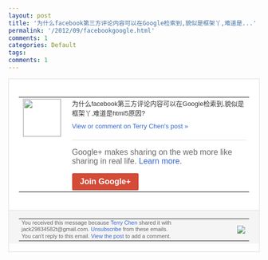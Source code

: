 ```yaml
---
layout: post
title: '为什么facebook第三方评论内容可以在Google检索到,貌似是框架丫,难道是...'
permalink: '/2012/09/facebookgoogle.html'
comments: 1
categories: Default
tags: 
comments: 1
---
```

<div style="border:solid 1px #dfdfdf;color:#686868;font:13px Arial"><div style="background-color:#fff;padding:20px;"><table cellpadding="0" cellspacing="0"><tr><td style="padding-right:15px;vertical-align:top"><a href="https://plus.google.com/_/notifications/emlink?emrecipient=110200756825219614165&amp;emid=CKCbs9qNyLICFS4CtAodO1YAAA&amp;path=%2F108643996575278738906&amp;dt=1348279812815&amp;uob=8"><img height="75" src="https://lh3.googleusercontent.com/-KKRGTyJ5Bl0/AAAAAAAAAAI/AAAAAAAAEEY/jllxqER5dCk/s75-c-k-a/photo.jpg" style="border:solid 1px #cccccc;" width="75"/></a></td><td style="width:578px;color:#333;font:13px Arial;vertical-align:top"><div style="padding-bottom:10px">为什么facebook第三方评论内容可以<wbr/>在Google检索到,貌似是框架丫,难道<wbr/>是html5原因?</div><a href="https://plus.google.com/_/notifications/emlink?emrecipient=110200756825219614165&amp;emid=CKCbs9qNyLICFS4CtAodO1YAAA&amp;path=%2F108643996575278738906%2Fposts%2FbfzF1DttLse%3Fgpinv%3DAMIXal-HlXxceBUua8vSnqeVJ6yfkCjyIeEGyCZ75rpCBRcvm_LTyBXrQU34OR27CmwbbfsxUNe2TkhavNGpks0hUTQH-C-3-3-cAaASLtzhwZPunz2kkgY&amp;dt=1348279812815&amp;uob=8" style="color:#3366CC;text-decoration:none">View or comment on Terry Chen's post »</a><div style="margin-top:20px;border-top:solid 1px #dfdfdf"><div style="padding:15px 0;color:#686868;font:16px Arial">Google+ makes sharing on the web more like sharing in real life. <a href="http://www.google.com/+/learnmore/" style="color:#3366CC;text-decoration:none">Learn more</a>.</div><a href="https://plus.google.com/_/notifications/emlink?emrecipient=110200756825219614165&amp;emid=CKCbs9qNyLICFS4CtAodO1YAAA&amp;path=%2F%3Fgpinv%3DAMIXal-HlXxceBUua8vSnqeVJ6yfkCjyIeEGyCZ75rpCBRcvm_LTyBXrQU34OR27CmwbbfsxUNe2TkhavNGpks0hUTQH-C-3-3-cAaASLtzhwZPunz2kkgY&amp;dt=1348279812815&amp;uob=8" style="display:inline-block;padding:7px 15px;background-color:#d44b38; color:#fff;font-size:16px; font-weight:bold;border-radius:2px;-webkit-border-radius:2px; -moz-border-radius:2px;border:solid 1px #c43b28; white-space:nowrap;text-decoration:none">Join Google+</a></div></td></tr></table></div><div style="border-top:solid 1px #dfdfdf;padding:0 20px; background-color:#f5f5f5"><table cellpadding="0" cellspacing="0" style="height:50px"><tbody><tr><td style="vertical-align:middle;width:100%; color:#636363;font:11px Arial; line-height:120%">You received this message because <a href="https://plus.google.com/_/notifications/emlink?emrecipient=110200756825219614165&amp;emid=CKCbs9qNyLICFS4CtAodO1YAAA&amp;path=%2F108643996575278738906%3Fgpinv%3DAMIXal-HlXxceBUua8vSnqeVJ6yfkCjyIeEGyCZ75rpCBRcvm_LTyBXrQU34OR27CmwbbfsxUNe2TkhavNGpks0hUTQH-C-3-3-cAaASLtzhwZPunz2kkgY&amp;dt=1348279812815&amp;uob=8" style="color:#3366CC;text-decoration:none">Terry Chen</a> shared it with jack29834582t@gmail.com. <a href="https://plus.google.com/_/notifications/emlink?emrecipient=110200756825219614165&amp;emid=CKCbs9qNyLICFS4CtAodO1YAAA&amp;path=%2F_%2Fnonplus%2Femailsettings%3Fgpinv%3DAMIXal-HlXxceBUua8vSnqeVJ6yfkCjyIeEGyCZ75rpCBRcvm_LTyBXrQU34OR27CmwbbfsxUNe2TkhavNGpks0hUTQH-C-3-3-cAaASLtzhwZPunz2kkgY%26est%3DADH5u8WrldwdwTi8SD2SaNNOXsMSPkneHnt2tVg5Uc3GCDLtD3tUkpkPI8sKHYpaOhWGs6dlWFPGurG8g8_lUVv7zr4A_dXpTGHdna10fuTxGDK7Osgyt0ViYLPyPL81ItQSxqemJ67jAe_zzE0M3IPbVDGxg2c8YA&amp;dt=1348279812815&amp;uob=8" style="color:#3366CC;text-decoration:none">Unsubscribe</a> from these emails.<br/>You can't reply to this email. <a href="https://plus.google.com/_/notifications/emlink?emrecipient=110200756825219614165&amp;emid=CKCbs9qNyLICFS4CtAodO1YAAA&amp;path=%2F108643996575278738906%2Fposts%2FbfzF1DttLse%3Fgpinv%3DAMIXal-HlXxceBUua8vSnqeVJ6yfkCjyIeEGyCZ75rpCBRcvm_LTyBXrQU34OR27CmwbbfsxUNe2TkhavNGpks0hUTQH-C-3-3-cAaASLtzhwZPunz2kkgY&amp;dt=1348279812815&amp;uob=8" style="color:#3366CC;text-decoration:none">View the post</a> to add a comment.<br/></td><td><img src="https://ssl.gstatic.com/s2/oz/images/notifications/logo/google-plus-6617a72bb36cc548861652780c9e6ff1.png"/></td></tr></tbody></table></div></div>